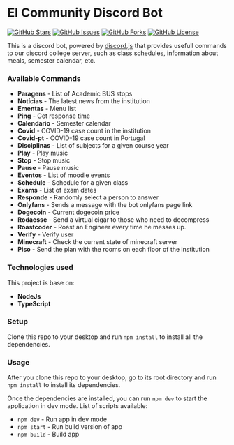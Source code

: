 # EI Community Discord Bot

[![GitHub Stars](https://img.shields.io/github/stars/sousa-andre/ipvcEI-Bot)](https://github.com/sousa-andre/ipvcEI-Bot/stargazers) [![GitHub Issues](https://img.shields.io/github/issues/sousa-andre/ipvcEI-Bot)](https://github.com/sousa-andre/ipvcEI-Bot/issues) [![GitHub Forks](https://img.shields.io/github/forks/sousa-andre/ipvcEI-Bot)](https://github.com/sousa-andre/ipvcEI-Bot) [![GitHub License](https://img.shields.io/github/license/sousa-andre/ipvcEI-Bot)](https://github.com/sousa-andre/ipvcEI-Bot/blob/main/LICENSE)

This is a discord bot, powered by [discord.js](https://discord.js.org/#/) that provides usefull commands to our discord college server, such as class schedules, information about meals, semester calendar, etc.

### Available Commands

-   **Paragens** - List of Academic BUS stops
-   **Notícias** - The latest news from the institution
-   **Ementas** - Menu list
-   **Ping** - Get response time
-   **Calendario** - Semester calendar
-   **Covid** - COVID-19 case count in the institution
-   **Covid-pt** - COVID-19 case count in Portugal
-   **Disciplinas** - List of subjects for a given course year
-   **Play** - Play music
-   **Stop** - Stop music
-   **Pause** - Pause music
-   **Eventos** - List of moodle events
-   **Schedule** - Schedule for a given class
-   **Exams** - List of exam dates
-   **Responde** - Randomly select a person to answer
-   **Onlyfans** - Sends a message with the bot onlyfans page link
-   **Dogecoin** - Current dogecoin price
-   **Rodaesse** - Send a virtual cigar to those who need to decompress
-   **Roastcoder** - Roast an Engineer every time he messes up.
-   **Verify** - Verify user
-   **Minecraft** - Check the current state of minecraft server
-   **Piso** - Send the plan with the rooms on each floor of the institution

### Technologies used

This project is base on:

-   **NodeJs**
-   **TypeScript**

### Setup

Clone this repo to your desktop and run `npm install` to install all the dependencies.

### Usage

After you clone this repo to your desktop, go to its root directory and run `npm install` to install its dependencies.

Once the dependencies are installed, you can run `npm dev` to start the application in dev mode. List of scripts available:
-   `npm dev` - Run app in dev mode
-   `npm start` - Run build version of app
-   `npm build` - Build app